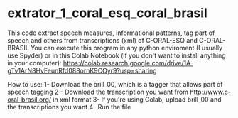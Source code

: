 # extrator_1_coral_esq_coral_brasil
This code extract speech measures, informational patterns, tag part of speech and others from transcriptions (xml) of C-ORAL-ESQ and C-ORAL-BRASIL
You can execute this program in any python enviroment (I usually use Spyder) or in this Colab Notebook (if you don't want to install anything in your computer):
https://colab.research.google.com/drive/1A-gTv1ArN8HvFeunRfd088ornK9COyr9?usp=sharing

How to use:
1- Download the brill_00, which is a tagger that allows part of speech tagging
2 - Download the transcription you want from http://www.c-oral-brasil.org/ in xml format
3- If you're using Colab, upload brill_00 and the transcriptions you want
4- Run the file
